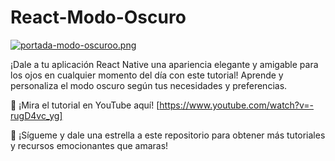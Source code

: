 # React-Modo-Oscuro

[![portada-modo-oscuroo.png](https://i.postimg.cc/QxQYVRSc/portada-modo-oscuroo.png)](https://postimg.cc/gn0HTtC0)

¡Dale a tu aplicación React Native una apariencia elegante y amigable para los ojos en cualquier momento del día con este tutorial! Aprende y personaliza el modo oscuro según tus necesidades y preferencias.

🎥 ¡Mira el tutorial en YouTube aquí! [https://www.youtube.com/watch?v=-rugD4vc_yg]

🚀 ¡Sígueme y dale una estrella a este repositorio para obtener más tutoriales y recursos emocionantes que amaras!
